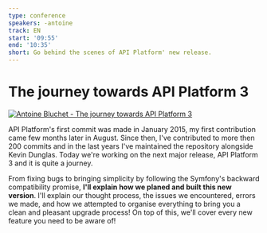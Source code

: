 ```yaml
---
type: conference
speakers: -antoine
track: EN
start: '09:55'
end: '10:35'
short: Go behind the scenes of API Platform' new release.
---
```

# The journey towards API Platform 3


[![Antoine Bluchet - The journey towards API Platform 3](https://img.youtube.com/vi/hxTJPt06jjM/0.jpg)](https://www.youtube.com/watch?v=hxTJPt06jjM&list=PL3hoUDjLa7eSo7-CAyiirYfhJe4h_Wxs4&index=3)

API Platform's first commit was made in January 2015, my first contribution came few months later in August. Since then, I've contributed to more then 200 commits and in the last years I've maintained the repository alongside Kevin Dunglas. Today we're working on the next major release, API Platform 3 and it is quite a journey.

From fixing bugs to bringing simplicity by following the Symfony's backward compatibility promise, **I'll explain how we planed and built this new version**. I'll explain our thought process, the issues we encountered, errors we made, and how we attempted to organise everything to bring you a clean and pleasant upgrade process! On top of this, we'll cover every new feature you need to be aware of!
